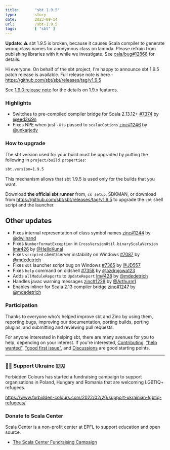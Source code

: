 ```yaml
---
title:       "sbt 1.9.5"
type:        story
date:        2023-09-14
url:         /sbt-1.9.5
tags:        [ "sbt" ]
---
```


**Update**: ⚠️ sbt 1.9.5 is broken, because it causes Scala compiler to generate wrong class names for anonymous class on lambda. Please refrain from publishing libraries with it while we investigate. See [cala/bug#12868](https://github.com/scala/bug/issues/12868#issuecomment-1720848704) for details.

Hi everyone. On behalf of the sbt project, I'm happy to announce sbt 1.9.5 patch release is available. Full release note is here - https://github.com/sbt/sbt/releases/tag/v1.9.5

See [1.9.0 release note](/sbt-1.9.0) for the details on 1.9.x features.

### Highlights

- Switches to pre-compiled compiler bridge for Scala 2.13.12+ [#7374][7374] by [@eed3si9n][@eed3si9n]
- Fixes NPE when just `-X` is passed to `scalacOptions` [zinc#1246][zinc1246] by [@unkarjedy][@unkarjedy]

<!--more-->

### How to upgrade

The sbt version used for your build must be upgraded by putting the following in `project/build.properties`:

```bash
sbt.version=1.9.5
```

This mechanism allows that sbt 1.9.5 is used only for the builds that you want.

Download **the official sbt runner** from, `cs setup`, SDKMAN, or download from <https://github.com/sbt/sbt/releases/tag/v1.9.5> to upgrade the `sbt` shell script and the launcher.

## Other updates

- Fixes internal representation of class symbol names [zinc#1244][zinc1244] by [@dwijnand][@dwijnand]
- Fixes `NumberFormatException` in `CrossVersionUtil.binaryScalaVersion` [lm#426][lm426] by [@HelloKunal][@HelloKunal]
- Fixes `scripted` client/server instability on Windows [#7087][7087] by [@mdedetrich][@mdedetrich]
- Fixes `sbt` launcher script bug on Windows [#7365][7365] by [@JD557][@JD557]
- Fixes `help` command on oldshell [#7358][7358] by [@azdrojowa123][@azdrojowa123]
- Adds `allModuleReports` to `UpdateReport` [lm#428][lm428] by [@mdedetrich][@mdedetrich]
- Handles javac warning messages [zinc#1228][zinc1228] by [@Arthurm1][@Arthurm1]
- Enables inliner for Scala 2.13 compiler bridge [zinc#1247][zinc1247] by [@mdedetrich][@mdedetrich]

### Participation

Thanks to everyone who's helped improve sbt and Zinc by using them, reporting bugs, improving our documentation, porting builds, porting plugins, and submitting and reviewing pull requests.

For anyone interested in helping sbt, there are many avenues for you to help, depending on your interest. If you're interested, [Contributing](https://github.com/sbt/sbt/blob/develop/CONTRIBUTING.md), ["help wanted"](https://github.com/sbt/sbt/issues?q=is%3Aissue+is%3Aopen+label%3A%22help+wanted%22), ["good first issue"](https://github.com/sbt/sbt/issues?q=is%3Aissue+is%3Aopen+label%3A%22good+first+issue%22), and [Discussions](https://github.com/sbt/sbt/discussions/) are good starting points.

----

### 🏳️‍🌈 Support Ukraine 🇺🇦

Forbidden Colours has started a fundraising campaign to support organisations in Poland, Hungary and Romania that are welcoming LGBTIQ+ refugees.

<https://www.forbidden-colours.com/2022/02/26/support-ukrainian-lgbtiq-refugees/>

### Donate to Scala Center

Scala Center is a non-profit center at EPFL to support education and open source.

- [The Scala Center Fundraising Campaign](https://scala-lang.org/blog/2023/09/11/scala-center-fundraising.html)

  [@eed3si9n]: https://github.com/eed3si9n
  [@Nirvikalpa108]: https://github.com/Nirvikalpa108
  [@adpi2]: https://github.com/adpi2
  [@er1c]: https://github.com/er1c
  [@eatkins]: https://github.com/eatkins
  [@dwijnand]: https://github.com/dwijnand
  [@mdedetrich]: https://github.com/mdedetrich
  [@JD557]: https://github.com/JD557
  [@azdrojowa123]: https://github.com/azdrojowa123
  [@HelloKunal]: https://github.com/HelloKunal
  [@unkarjedy]: https://github.com/unkarjedy
  [@Arthurm1]: https://github.com/Arthurm1
  [7374]: https://github.com/sbt/sbt/pull/7374
  [7087]: https://github.com/sbt/sbt/pull/7087
  [7365]: https://github.com/sbt/sbt/issues/7365
  [7358]: https://github.com/sbt/sbt/pull/7358
  [zinc1246]: https://github.com/sbt/zinc/pull/1246
  [zinc1244]: https://github.com/sbt/zinc/pull/1244
  [zinc1228]: https://github.com/sbt/zinc/pull/1228
  [zinc1247]: https://github.com/sbt/zinc/pull/1247
  [lm426]: https://github.com/sbt/librarymanagement/pull/426
  [lm428]: https://github.com/sbt/librarymanagement/pull/428
